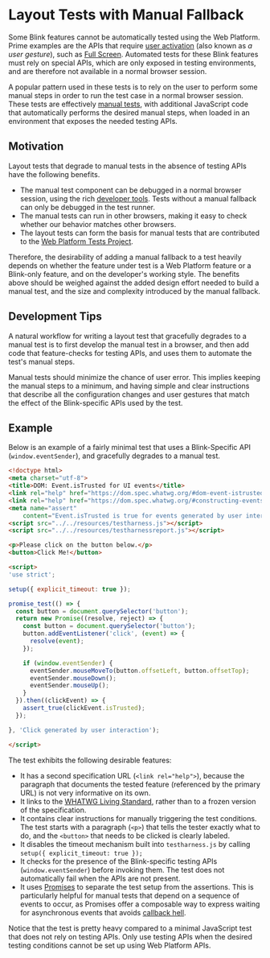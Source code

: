 # Layout Tests with Manual Fallback

Some Blink features cannot be automatically tested using the Web Platform. Prime
examples are the APIs that require
[user activation](https://html.spec.whatwg.org/multipage/interaction.html#triggered-by-user-activation)
(also known as _a user gesture_), such as [Full Screen](https://developer.mozilla.org/en-US/docs/Web/API/Fullscreen_API).
Automated tests for these Blink features must rely on special APIs, which are
only exposed in testing environments, and are therefore not available in a
normal browser session.

A popular pattern used in these tests is to rely on the user to perform some
manual steps in order to run the test case in a normal browser session. These
tests are effectively
[manual tests](http://testthewebforward.org/docs/manual-test.html), with
additional JavaScript code that automatically performs the desired manual steps,
when loaded in an environment that exposes the needed testing APIs.

## Motivation

Layout tests that degrade to manual tests in the absence of testing APIs have
the following benefits.

* The manual test component can be debugged in a normal browser session, using
  the rich [developer tools](https://developer.chrome.com/devtools). Tests
  without a manual fallback can only be debugged in the test runner.
* The manual tests can run in other browsers, making it easy to check whether
  our behavior matches other browsers.
* The layout tests can form the basis for manual tests that are contributed to
  the [Web Platform Tests Project](https://github.com/w3c/web-platform-tests).

Therefore, the desirability of adding a manual fallback to a test heavily
depends on whether the feature under test is a Web Platform feature or a
Blink-only feature, and on the developer's working style. The benefits above
should be weighed against the added design effort needed to build a manual test,
and the size and complexity introduced by the manual fallback.

## Development Tips

A natural workflow for writing a layout test that gracefully degrades to a
manual test is to first develop the manual test in a browser, and then add code
that feature-checks for testing APIs, and uses them to automate the test's
manual steps.

Manual tests should minimize the chance of user error. This implies keeping the
manual steps to a minimum, and having simple and clear instructions that
describe all the configuration changes and user gestures that match the effect
of the Blink-specific APIs used by the test.

## Example

Below is an example of a fairly minimal test that uses a Blink-Specific API
(`window.eventSender`), and gracefully degrades to a manual test.

```html
<!doctype html>
<meta charset="utf-8">
<title>DOM: Event.isTrusted for UI events</title>
<link rel="help" href="https://dom.spec.whatwg.org/#dom-event-istrusted">
<link rel="help" href="https://dom.spec.whatwg.org/#constructing-events">
<meta name="assert"
    content="Event.isTrusted is true for events generated by user interaction">
<script src="../../resources/testharness.js"></script>
<script src="../../resources/testharnessreport.js"></script>

<p>Please click on the button below.</p>
<button>Click Me!</button>

<script>
'use strict';

setup({ explicit_timeout: true });

promise_test(() => {
  const button = document.querySelector('button');
  return new Promise((resolve, reject) => {
    const button = document.querySelector('button');
    button.addEventListener('click', (event) => {
      resolve(event);
    });

    if (window.eventSender) {
      eventSender.mouseMoveTo(button.offsetLeft, button.offsetTop);
      eventSender.mouseDown();
      eventSender.mouseUp();
    }
  }).then((clickEvent) => {
    assert_true(clickEvent.isTrusted);
  });

}, 'Click generated by user interaction');

</script>
```

The test exhibits the following desirable features:

* It has a second specification URL (`<link rel="help">`), because the paragraph
  that documents the tested feature (referenced by the primary URL) is not very
  informative on its own.
* It links to the
  [WHATWG Living Standard](https://wiki.whatwg.org/wiki/FAQ#What_does_.22Living_Standard.22_mean.3F),
  rather than to a frozen version of the specification.
* It contains clear instructions for manually triggering the test conditions.
  The test starts with a paragraph (`<p>`) that tells the tester exactly what to
  do, and the `<button>` that needs to be clicked is clearly labeled.
* It disables the timeout mechanism built into `testharness.js` by calling
  `setup({ explicit_timeout: true });`
* It checks for the presence of the Blink-specific testing APIs
  (`window.eventSender`) before invoking them. The test does not automatically
  fail when the APIs are not present.
* It uses [Promises](https://developer.mozilla.org/docs/Web/JavaScript/Reference/Global_Objects/Promise)
  to separate the test setup from the assertions. This is particularly helpful
  for manual tests that depend on a sequence of events to occur, as Promises
  offer a composable way to express waiting for asynchronous events that avoids
  [callback hell](http://stackabuse.com/avoiding-callback-hell-in-node-js/).

Notice that the test is pretty heavy compared to a minimal JavaScript test that
does not rely on testing APIs. Only use testing APIs when the desired testing
conditions cannot be set up using Web Platform APIs.
